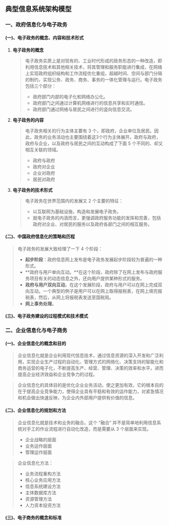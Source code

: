 ## 典型信息系统架构模型

### 一、政府信息化与电子政务

#### (一)、电子政务的概念、内容和技术形式

1. **电子政务的概念**

   > 电子政务实质上是对现有的、工业时代形成的政务形态的一种改造，即利用信息技术和其他相关技术，将其管理和服务职能进行集成，在网络上实现政府组织结构和工作流程优化重组，超越时间、空间与部门分隔的制约，实现公务、政务、商务、事务的一体化管理与运行。电子政务包括三个部分：
   >
   > - 政府部门内部的电子化和网络办公化。
   > - 政府部门之间通过计算机网络进行的信息共享和实时通信。
   > - 政府部门通过网络与居民之间进行的竖向信息交流。

2. **电子政务的内容**

   > 电子政务相关的行为主体主要有 3 个，即政府，企业单位及居民。因此，政务的业务活动也主要围绕着这3个行为主体展开。政府与政府，政府与企业，以及政府与居民之间的互动构成了下面 5 个不同的、却又相互关联的领域。
   >
   > - 政府与政府
   > - 政府对企业
   > - 企业对政府
   > - 居民对政府

3. **电子政务的技术形式**

   > 电子政务在世界范围内的发展又 2 个主要的特征：
   >
   > - 以互联网为基础设施，构造和发展电子政务。
   > - 就电子政务的内涵而言，更强调政府服务功能的发挥和完善，包括政府对企业、对居民的服务以及政府各部门之间的相互服务。

#### (二)、中国政府信息化的策略和历程

> 电子政务的发展大致经理了一下 4 个阶段：
>
> - **起步阶段**：政府信息网上发布是电子政务发展起步阶段较为普遍的一种形式。
> - **政府与用户单向互动。**在这个阶段，政府除了在网上发布与政府服务项目有关的动态信息之外，还向用户提供某种形式的服务。
> - **政府与用户双向互动**。在这个发展阶段，政府与用户可以在网上完成双向互动。一个典型的例子是用户可以在网上取得报税表，在网上填完报税表，然后，从网上将报税表发送至国税局。
> - **网上事务处理**。

#### (三)、电子政务建设的过程模式和技术模式



### 二、企业信息化与电子商务

#### (一)、企业信息化的概念和目的

> 企业信息化就是企业利用现代信息技术，通过信息资源的深入开发和广泛利用，实现企业生产过程的自动化、管理方式的网络化、决策支持的智能化和商务运营的电子化，不断提高生产、经营、管理、决策的效率和水平，进而提高企业经济效益和企业竞争力的过程。

> 企业信息化的具体目的是优化企业业务活动，使之更加有效，它的根本目的在于提高企业竞争能力，使得企业具有平稳和有效的运作能力，对紧急情况和机会做出快速反映，为企业内外部用户提供有价值的信息。

#### (二)、企业信息化的规划和方法

> 企业信息化就是技术和业务的融合。这个 “融合” 并不是简单地利用信息系统对手工的作业流程进行自动化改造，而是需要从 3 个层面来实现。
>
> - 企业战略的层面
> - 业务运作层面
> - 管理运作层面

> 企业信息化方法：
>
> - 业务流程重构方法
> - 核心业务应用方法
> - 信息系统建设方法
> - 主体数据库方法
> - 资源管理方法
> - 人力资本投资方法

#### (三)、电子商务的概念和标准
